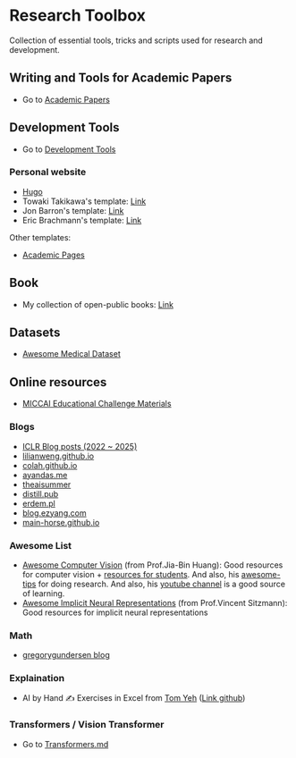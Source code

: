 # Research Toolbox
Collection of essential tools, tricks and scripts used for research and development.

<!--  -->
## Writing and Tools for Academic Papers
- Go to [Academic Papers](AcademicPapers/papers.MD)



## Development Tools
- Go to [Development Tools](DevelopmentTools/DevelopmentTools.md)




### Personal website

+ [Hugo](https://gohugo.io/)
+ Towaki Takikawa's template: [Link](https://github.com/tovacinni/research-website-template)
+ Jon Barron's template: [Link](https://github.com/jonbarron/website)
+ Eric Brachmann's template: [Link](https://github.com/ebrach/ebrach.github.io)

Other templates:
+ [Academic Pages](https://github.com/academicpages/academicpages.github.io)




<!--  -->
## Book
- My collection of open-public books: [Link](https://ntkhoa.notion.site/4affd80b09454ba0a37132bd5c1d59e0?v=fb51a179ebd34c4d914e605b222a0fc5&pvs=4)


<!--  -->
## Datasets
- [Awesome Medical Dataset](https://github.com/openmedlab/Awesome-Medical-Dataset)


<!--  -->
## Online resources

- [MICCAI Educational Challenge Materials](https://miccai-sb.github.io/materials.html)

### Blogs
- [ICLR Blog posts (2022 ~ 2025)](https://iclr-blogposts.github.io/2025/blog/index.html)
- [lilianweng.github.io](https://lilianweng.github.io/)
- [colah.github.io](https://colah.github.io/)
- [ayandas.me](https://ayandas.me/blogs.html)
- [theaisummer](https://theaisummer.com/learn-ai/)
- [distill.pub](https://distill.pub/)
- [erdem.pl](https://erdem.pl/recent)
- [blog.ezyang.com](https://blog.ezyang.com/)
- [main-horse.github.io](https://main-horse.github.io/posts/)

### Awesome List
- [Awesome Computer Vision](https://github.com/jbhuang0604/awesome-computer-vision) (from Prof.Jia-Bin Huang): Good resources for computer vision + [resources for students](https://github.com/jbhuang0604/awesome-computer-vision?tab=readme-ov-file#resources-for-students). 
And also, his [awesome-tips](https://github.com/jbhuang0604/awesome-tips) for doing research.
And also, his [youtube channel](https://www.youtube.com/@jbhuang0604) is a good source of learning.
- [Awesome Implicit Neural Representations](https://github.com/vsitzmann/awesome-implicit-representations/tree/main) (from Prof.Vincent Sitzmann): Good resources for implicit neural representations

### Math
- [gregorygundersen blog](https://gregorygundersen.com/blog/)


### Explaination
- AI by Hand ✍️ Exercises in Excel from [Tom Yeh](https://x.com/ProfTomYeh) ([Link github](https://github.com/ImagineAILab/ai-by-hand-excel))

### Transformers / Vision Transformer
- Go to [Transformers.md](Transformer/Transformers.md)

